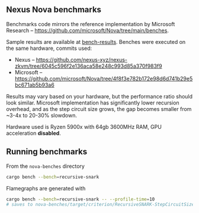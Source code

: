 ## Nexus Nova benchmarks

Benchmarks code mirrors the reference implementation by Microsoft Research – https://github.com/microsoft/Nova/tree/main/benches.

Sample results are available at [bench-results](./bench-results/). Benches were executed on the same hardware, commits used: 

- Nexus – https://github.com/nexus-xyz/nexus-zkvm/tree/6045c596f2e136aca58e248c993d85a370f983f9
- Microsoft – https://github.com/microsoft/Nova/tree/4f8f3e782b172e98d6d741b29e5bc671ab5b93a6

Results may vary based on your hardware, but the performance ratio should look similar. Microsoft implementation has significantly lower recursion overhead, and as the step circuit size grows, the gap becomes smaller from ~3-4x to 20-30% slowdown.

Hardware used is Ryzen 5900x with 64gb 3600MHz RAM, GPU acceleration **disabled**.

## Running benchmarks

From the `nova-benches` directory

```sh
cargo bench --bench=recursive-snark
```

Flamegraphs are generated with
```sh
cargo bench --bench=recursive-snark -- --profile-time=10
# saves to nova-benches/target/criterion/RecursiveSNARK-StepCircuitSize-*/[Prove/Verify]/profile/flamegraph.svg
```

